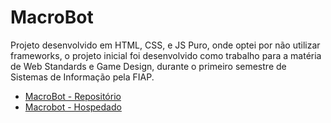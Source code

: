 # MacroBot

Projeto desenvolvido em HTML, CSS, e JS Puro, onde optei por não utilizar frameworks, o projeto inicial foi desenvolvido como trabalho para a matéria de Web Standards e Game Design, durante o primeiro semestre de Sistemas de Informação pela FIAP.

- [MacroBot - Repositório](https://github.com/bzr-lipe/MacroBot) 
- [Macrobot - Hospedado](https://macrobot.netlify.app/)
